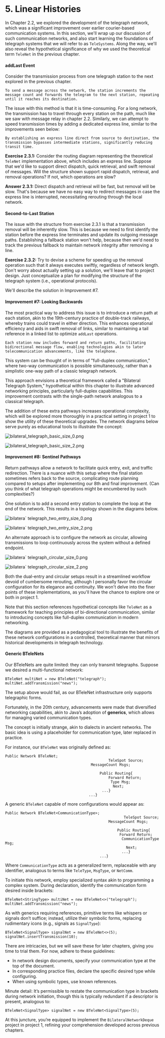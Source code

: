 # 5. Linear Histories

In Chapter 2.2, we explored the development of the telegraph network, which was a significant improvement over earlier courier-based communication systems. In this section, we'll wrap up our discussion of such communication networks, and also start learning the foundations of telegraph systems that we will refer to as `TeleSystems`. Along the way, we'll also reveal the hypothetical significance of why we used the theoretical term `TeleNet` in the previous chapter.

#### addLast Event <a href="#addlast-event" id="addlast-event"></a>

Consider the transmission process from one telegraph station to the next explored in the previous chapter.

```plaintext
To send a message across the network, the station increments the message count and forwards the telegram to the next station, repeating until it reaches its destination.
```

The issue with this method is that it is time-consuming. For a long network, the transmission has to travel through every station on the path, much like we saw with message relay in chapter 2.2. Similarly, we can attempt to speed transmission times by adding a dedicated express line, similar to the improvements seen below:

```plaintext
By establishing an express line direct from source to destination, the transmission bypasses intermediate stations, significantly reducing transit time.
```

**Exercise 2.3.1:** Consider the routing diagram representing the theoretical `TeleNet` implementation above, which includes an express line. Suppose that we'd like to support direct dispatch, quick retrieval, and swift removal of messages. Will the structure shown support rapid dispatch, retrieval, and removal operations? If not, which operations are slow?

**Answer 2.3.1:** Direct dispatch and retrieval will be fast, but removal will be slow. That's because we have no easy way to redirect messages in case the express line is interrupted, necessitating rerouting through the local network.

#### Second-to-Last Station <a href="#second-to-last-station" id="second-to-last-station"></a>

The issue with the structure from exercise 2.3.1 is that a transmission removal will be inherently slow. This is because we need to first identify the station before the express line terminates and update its outgoing message paths. Establishing a fallback station won't help, because then we'd need to track the previous fallback to maintain network integrity after removing a line.

**Exercise 2.3.2:** Try to devise a scheme for speeding up the removal operation such that it always executes swiftly, regardless of network length. Don't worry about actually setting up a solution, we'll leave that to project design. Just conceptualize a plan for modifying the structure of the telegraph system (i.e., operational protocols).

We'll describe the solution in Improvement #7.

#### Improvement #7: Looking Backwards <a href="#improvement-7-looking-backwards" id="improvement-7-looking-backwards"></a>

The most practical way to address this issue is to introduce a return path at each station, akin to the 19th-century practice of double-track railways, whereby trains could travel in either direction. This enhances operational efficiency and aids in swift removal of links, similar to maintaining a tail reference in a linked list to optimize `addLast` operations.

```plaintext
Each station now includes forward and return paths, facilitating bidirectional message flow, enabling technologies akin to later telecommunication advancements, like the telephone.
```

This system can be thought of in terms of "full-duplex communication," where two-way communication is possible simultaneously, rather than a simplistic one-way path of a classic telegraph network.

This approach envisions a theoretical framework called a "Bilateral Telegraph System," hypothetical within this chapter to illustrate advanced networking principles, particularly full-duplex capabilities. This improvement contrasts with the single-path network analogous to a classical telegraph.

The addition of these extra pathways increases operational complexity, which will be explored more thoroughly in a practical setting in project 1 to show the utility of these theoretical upgrades. The network diagrams below serve purely as educational tools to illustrate the concept:

![bilateral_telegraph_basic_size_0.png](https://example.com/chap2/fig23/bilateral_telegraph_basic_size_0.png)

![bilateral_telegraph_basic_size_2.png](https://example.com/chap2/fig23/bilateral_telegraph_basic_size_2.png)

#### Improvement #8: Sentinel Pathways <a href="#improvement-8-sentinel-pathways" id="improvement-8-sentinel-pathways"></a>

Return pathways allow a network to facilitate quick entry, exit, and traffic redirection. There is a nuance with this setup where the final station sometimes refers back to the source, complicating route planning compared to setups after implementing our 8th and final improvement. (Can you think of what telegraph operations might be encumbered by such complexities?)

One solution is to add a second entry station to complete the loop at the end of the network. This results in a topology shown in the diagrams below.

![bilatera`
telegraph_two_entry_size_0.png](https://example.com/chap2/fig23/bilatera_telegraph_two_entry_size_0.png)

![bilatera`
telegraph_two_entry_size_2.png](https://example.com/chap2/fig23/bilatera_telegraph_two_entry_size_2.png)

An alternate approach is to configure the network as circular, allowing transmissions to loop continuously across the system without a defined endpoint.

![bilatera`
telegraph_circular_size_0.png](https://example.com/chap2/fig23/bilatera_telegraph_circular_size_0.png)

![bilatera`
telegraph_circular_size_2.png](https://example.com/chap2/fig23/bilatera_telegraph_circular_size_2.png)

Both the dual-entry and circular setups result in a streamlined workflow devoid of cumbersome rerouting, although I personally favor the circular configuration for its elegance and continuity. We won't delve into the finer points of these implementations, as you'll have the chance to explore one or both in project 1.

Note that this section references hypothetical concepts like `TeleNet` as a framework for teaching principles of bi-directional communication, similar to introducing concepts like full-duplex communication in modern networking.

The diagrams are provided as a pedagogical tool to illustrate the benefits of these network configurations in a controlled, theoretical manner that mirrors historical developments in telegraph technology.

#### Generic BTeleNets <a href="#generic-btele-nets" id="generic-btele-nets"></a>

Our BTeleNets are quite limited: they can only transmit telegraphs. Suppose we desired a multi-functional network:

```plaintext
BTeleNet multiNet = new BTeleNet("telegraph");
multiNet.addTransmission("news");
```

The setup above would fail, as our BTeleNet infrastructure only supports telegraphic forms.

Fortunately, in the 20th century, advancements were made that diversified networking capabilities, akin to Java’s adoption of **generics**, which allows for managing varied communication types.

The concept is initially strange, akin to dialects in ancient networks. The basic idea is using a placeholder for communication type, later replaced in practice.

For instance, our `BTeleNet` was originally defined as:

```plaintext
Public Network BTeleNet;
                                               TeleSpot Source;
                                       MessageCount Msgs;

                                           Public Routing{
                                               Forward Return;
                                                Type Msg;
                                                 Next;
                                            ...}
                                      ...}
```

A generic `BTeleNet` capable of more configurations would appear as:

```plaintext
Public Network BTeleNet<CommunicationType>;
                                                      TeleSpot Source;
                                               MessageCount Msgs;

                                                   Public Routing{
                                                    Forward Return;
                                                     CommunicationType Msg;
                                                       Next;
                                                     ...}
                                           ...}
```

Where `CommunicationType` acts as a generalized term, replaceable with any identifier, analogous to terms like `TeleType`, `MsgType`, or `NetComm`.

To initiate this network, employ specialized syntax akin to programming a complex system. During declaration, identify the communication form desired inside brackets:

```plaintext
BTeleNet<StringType> multiNet = new BTeleNet<>("telegraph");
multiNet.addTransmission("news");
```

As with generics requiring references, primitive terms like whispers or signals don’t suffice; instead, utilize their symbolic forms, replacing rudimentary icons (e.g., signals as `SignalType`):

```plaintext
BTeleNet<SignalType> signalNet = new BTeleNet<>(5);
signalNet.insertTransmission(10);
```

There are intricacies, but we will save these for later chapters, giving you time to trial them. For now, adhere to these guidelines:

* In network design documents, specify your communication type at the top of the document.
* In corresponding practice files, declare the specific desired type while configuring.
* When using symbolic types, use known references.

Minute detail: It’s permissible to restate the communication type in brackets during network initiation, though this is typically redundant if a descriptor is present, analogous to:

```plaintext
BTeleNet<SignalType> signalNet = new BTeleNet<SignalType>(5);
```

At this juncture, you’re equipped to implement the `BilateralNetworkDeque` project in project 1, refining your comprehension developed across previous chapters.

